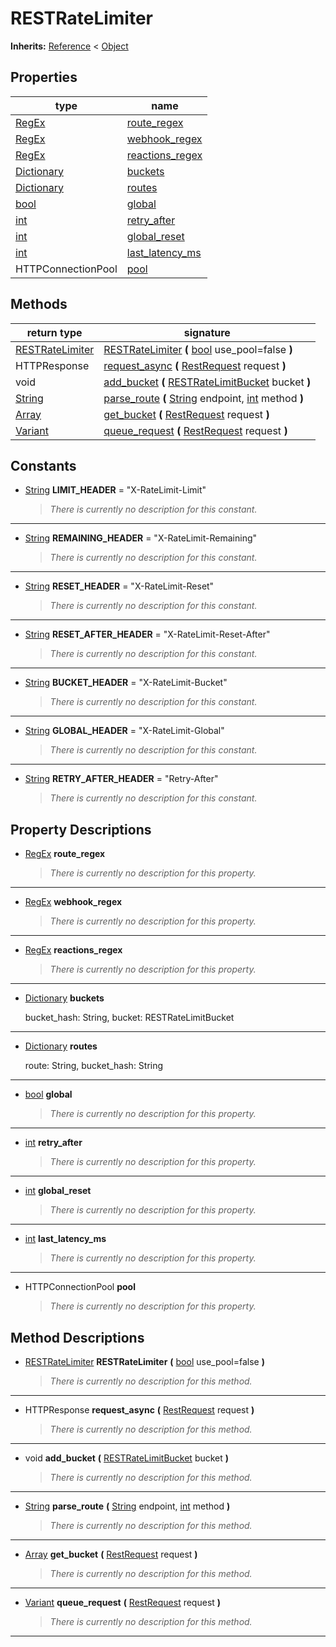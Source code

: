   
# RESTRateLimiter
  
**Inherits:** [Reference](https://docs.godotengine.org/en/3.5/classes/class_reference.html) < [Object](https://docs.godotengine.org/en/3.5/classes/class_object.html)  
  
  
## Properties
  
| type                                                                            | name                                           |
|---------------------------------------------------------------------------------|------------------------------------------------|
| [RegEx](https://docs.godotengine.org/en/3.5/classes/class_regex.html)           | [route\_regex](#property-route-regex)          |
| [RegEx](https://docs.godotengine.org/en/3.5/classes/class_regex.html)           | [webhook\_regex](#property-webhook-regex)      |
| [RegEx](https://docs.godotengine.org/en/3.5/classes/class_regex.html)           | [reactions\_regex](#property-reactions-regex)  |
| [Dictionary](https://docs.godotengine.org/en/3.5/classes/class_dictionary.html) | [buckets](#property-buckets)                   |
| [Dictionary](https://docs.godotengine.org/en/3.5/classes/class_dictionary.html) | [routes](#property-routes)                     |
| [bool](https://docs.godotengine.org/en/3.5/classes/class_bool.html)             | [global](#property-global)                     |
| [int](https://docs.godotengine.org/en/3.5/classes/class_int.html)               | [retry\_after](#property-retry-after)          |
| [int](https://docs.godotengine.org/en/3.5/classes/class_int.html)               | [global\_reset](#property-global-reset)        |
| [int](https://docs.godotengine.org/en/3.5/classes/class_int.html)               | [last\_latency\_ms](#property-last-latency-ms) |
| HTTPConnectionPool                                                              | [pool](#property-pool)                         |  
  
## Methods
  
| return type                                                               | signature                                                                                                                                                                                                  |
|---------------------------------------------------------------------------|------------------------------------------------------------------------------------------------------------------------------------------------------------------------------------------------------------|
| [RESTRateLimiter](./class_restratelimiter.md)                             | [RESTRateLimiter](#method-RESTRateLimiter) **(** [bool](https://docs.godotengine.org/en/3.5/classes/class_bool.html) use\_pool=false **)**                                                                 |
| HTTPResponse                                                              | [request\_async](#method-request-async) **(** [RestRequest](./class_restrequest.md) request **)**                                                                                                          |
| void                                                                      | [add\_bucket](#method-add-bucket) **(** [RESTRateLimitBucket](./class_restratelimitbucket.md) bucket **)**                                                                                                 |
| [String](https://docs.godotengine.org/en/3.5/classes/class_string.html)   | [parse\_route](#method-parse-route) **(** [String](https://docs.godotengine.org/en/3.5/classes/class_string.html) endpoint, [int](https://docs.godotengine.org/en/3.5/classes/class_int.html) method **)** |
| [Array](https://docs.godotengine.org/en/3.5/classes/class_array.html)     | [get\_bucket](#method-get-bucket) **(** [RestRequest](./class_restrequest.md) request **)**                                                                                                                |
| [Variant](https://docs.godotengine.org/en/3.5/classes/class_variant.html) | [queue\_request](#method-queue-request) **(** [RestRequest](./class_restrequest.md) request **)**                                                                                                          |  
  
## Constants
  
- <a name="constant-LIMIT-HEADER"></a>[String](https://docs.godotengine.org/en/3.5/classes/class_string.html) **LIMIT\_HEADER** = "X-RateLimit-Limit"  
  
	> *There is currently no description for this constant.*  
________________

- <a name="constant-REMAINING-HEADER"></a>[String](https://docs.godotengine.org/en/3.5/classes/class_string.html) **REMAINING\_HEADER** = "X-RateLimit-Remaining"  
  
	> *There is currently no description for this constant.*  
________________

- <a name="constant-RESET-HEADER"></a>[String](https://docs.godotengine.org/en/3.5/classes/class_string.html) **RESET\_HEADER** = "X-RateLimit-Reset"  
  
	> *There is currently no description for this constant.*  
________________

- <a name="constant-RESET-AFTER-HEADER"></a>[String](https://docs.godotengine.org/en/3.5/classes/class_string.html) **RESET\_AFTER\_HEADER** = "X-RateLimit-Reset-After"  
  
	> *There is currently no description for this constant.*  
________________

- <a name="constant-BUCKET-HEADER"></a>[String](https://docs.godotengine.org/en/3.5/classes/class_string.html) **BUCKET\_HEADER** = "X-RateLimit-Bucket"  
  
	> *There is currently no description for this constant.*  
________________

- <a name="constant-GLOBAL-HEADER"></a>[String](https://docs.godotengine.org/en/3.5/classes/class_string.html) **GLOBAL\_HEADER** = "X-RateLimit-Global"  
  
	> *There is currently no description for this constant.*  
________________

- <a name="constant-RETRY-AFTER-HEADER"></a>[String](https://docs.godotengine.org/en/3.5/classes/class_string.html) **RETRY\_AFTER\_HEADER** = "Retry-After"  
  
	> *There is currently no description for this constant.*
  
  
## Property Descriptions
  
- <a name="property-route-regex"></a>[RegEx](https://docs.godotengine.org/en/3.5/classes/class_regex.html) **route_regex**  
  
	> *There is currently no description for this property.*  
________________

- <a name="property-webhook-regex"></a>[RegEx](https://docs.godotengine.org/en/3.5/classes/class_regex.html) **webhook_regex**  
  
	> *There is currently no description for this property.*  
________________

- <a name="property-reactions-regex"></a>[RegEx](https://docs.godotengine.org/en/3.5/classes/class_regex.html) **reactions_regex**  
  
	> *There is currently no description for this property.*  
________________

- <a name="property-buckets"></a>[Dictionary](https://docs.godotengine.org/en/3.5/classes/class_dictionary.html) **buckets**  
  
	bucket_hash: String, bucket: RESTRateLimitBucket  
________________

- <a name="property-routes"></a>[Dictionary](https://docs.godotengine.org/en/3.5/classes/class_dictionary.html) **routes**  
  
	route: String, bucket_hash: String  
________________

- <a name="property-global"></a>[bool](https://docs.godotengine.org/en/3.5/classes/class_bool.html) **global**  
  
	> *There is currently no description for this property.*  
________________

- <a name="property-retry-after"></a>[int](https://docs.godotengine.org/en/3.5/classes/class_int.html) **retry_after**  
  
	> *There is currently no description for this property.*  
________________

- <a name="property-global-reset"></a>[int](https://docs.godotengine.org/en/3.5/classes/class_int.html) **global_reset**  
  
	> *There is currently no description for this property.*  
________________

- <a name="property-last-latency-ms"></a>[int](https://docs.godotengine.org/en/3.5/classes/class_int.html) **last_latency_ms**  
  
	> *There is currently no description for this property.*  
________________

- <a name="property-pool"></a>HTTPConnectionPool **pool**  
  
	> *There is currently no description for this property.*
  
  
## Method Descriptions
  
- <a name="method-RESTRateLimiter"></a>[RESTRateLimiter](./class_restratelimiter.md) **RESTRateLimiter** **(** [bool](https://docs.godotengine.org/en/3.5/classes/class_bool.html) use\_pool=false **)**  
  
	> *There is currently no description for this method.*  
________________

- <a name="method-request-async"></a>HTTPResponse **request\_async** **(** [RestRequest](./class_restrequest.md) request **)**  
  
	> *There is currently no description for this method.*  
________________

- <a name="method-add-bucket"></a>void **add\_bucket** **(** [RESTRateLimitBucket](./class_restratelimitbucket.md) bucket **)**  
  
	> *There is currently no description for this method.*  
________________

- <a name="method-parse-route"></a>[String](https://docs.godotengine.org/en/3.5/classes/class_string.html) **parse\_route** **(** [String](https://docs.godotengine.org/en/3.5/classes/class_string.html) endpoint, [int](https://docs.godotengine.org/en/3.5/classes/class_int.html) method **)**  
  
	> *There is currently no description for this method.*  
________________

- <a name="method-get-bucket"></a>[Array](https://docs.godotengine.org/en/3.5/classes/class_array.html) **get\_bucket** **(** [RestRequest](./class_restrequest.md) request **)**  
  
	> *There is currently no description for this method.*  
________________

- <a name="method-queue-request"></a>[Variant](https://docs.godotengine.org/en/3.5/classes/class_variant.html) **queue\_request** **(** [RestRequest](./class_restrequest.md) request **)**  
  
	> *There is currently no description for this method.*  
________________

  
